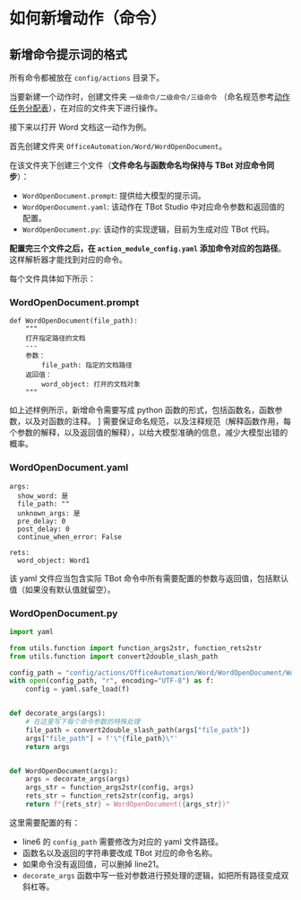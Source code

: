 # 如何新增动作（命令）

## 新增命令提示词的格式


所有命令都被放在 `config/actions` 目录下。

当要新建一个动作时，创建文件夹 `一级命令/二级命令/三级命令` （命名规范参考[动作任务分配表](https://u1tkb79ep4e.feishu.cn/sheets/QBuusFugZhUanitl6KLcFa8En8f)），在对应的文件夹下进行操作。

接下来以打开 Word 文档这一动作为例。

首先创建文件夹 `OfficeAutomation/Word/WordOpenDocument`。

在该文件夹下创建三个文件（**文件命名与函数命名均保持与 TBot 对应命令同步**）：

- `WordOpenDocument.prompt`: 提供给大模型的提示词。
- `WordOpenDocument.yaml`: 该动作在 TBot Studio 中对应命令参数和返回值的配置。
- `WordOpenDocument.py`: 该动作的实现逻辑，目前为生成对应 TBot 代码。

**配置完三个文件之后，在 `action_module_config.yaml` 添加命令对应的包路径**。这样解析器才能找到对应的命令。

每个文件具体如下所示：

### WordOpenDocument.prompt

```
def WordOpenDocument(file_path):
    """
    打开指定路径的文档
    ---
    参数：
        file_path: 指定的文档路径
    返回值：
        word_object: 打开的文档对象
    """
```

如上述样例所示，新增命令需要写成 python 函数的形式，包括函数名，函数参数，以及对函数的注释。
]
需要保证命名规范，以及注释规范（解释函数作用，每个参数的解释，以及返回值的解释），以给大模型准确的信息，减少大模型出错的概率。

### WordOpenDocument.yaml

```
args:
  show_word: 是
  file_path: ""
  unknown_args: 是
  pre_delay: 0
  post_delay: 0
  continue_when_error: False

rets:
  word_object: Word1
```

该 yaml 文件应当包含实际 TBot 命令中所有需要配置的参数与返回值，包括默认值（如果没有默认值就留空）。

### WordOpenDocument.py

```python
import yaml

from utils.function import function_args2str, function_rets2str
from utils.function import convert2double_slash_path

config_path = "config/actions/OfficeAutomation/Word/WordOpenDocument/WordOpenDocument.yaml"
with open(config_path, "r", encoding="UTF-8") as f:
    config = yaml.safe_load(f)


def decorate_args(args):
    # 在这里写下每个命令参数的特殊处理
    file_path = convert2double_slash_path(args["file_path"])
    args["file_path"] = f'\"{file_path}\"'
    return args


def WordOpenDocument(args):
    args = decorate_args(args)
    args_str = function_args2str(config, args)
    rets_str = function_rets2str(config, args)
    return f"{rets_str} = WordOpenDocument({args_str})"
```

这里需要配置的有：

- line6 的 `config_path` 需要修改为对应的 yaml 文件路径。
- 函数名以及返回的字符串要改成 TBot 对应的命令名称。
- 如果命令没有返回值，可以删掉 line21。
- `decorate_args` 函数中写一些对参数进行预处理的逻辑，如把所有路径变成双斜杠等。